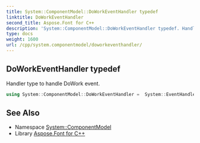 ```yaml
---
title: System::ComponentModel::DoWorkEventHandler typedef
linktitle: DoWorkEventHandler
second_title: Aspose.Font for C++
description: 'System::ComponentModel::DoWorkEventHandler typedef. Handler type to handle DoWork event in C++.'
type: docs
weight: 1600
url: /cpp/system.componentmodel/doworkeventhandler/
---
```

## DoWorkEventHandler typedef


Handler type to handle DoWork event.

```cpp
using System::ComponentModel::DoWorkEventHandler =  System::EventHandler<System::SharedPtr<DoWorkEventArgs>>
```

## See Also

* Namespace [System::ComponentModel](../)
* Library [Aspose.Font for C++](../../)
